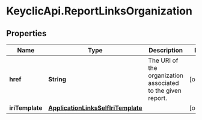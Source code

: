 # KeyclicApi.ReportLinksOrganization

## Properties
Name | Type | Description | Notes
------------ | ------------- | ------------- | -------------
**href** | **String** | The URI of the organization associated to the given report. | [optional] 
**iriTemplate** | [**ApplicationLinksSelfIriTemplate**](ApplicationLinksSelfIriTemplate.md) |  | [optional] 


